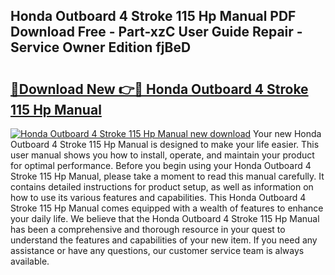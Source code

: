 ## Honda Outboard 4 Stroke 115 Hp Manual PDF Download Free - Part-xzC User Guide Repair - Service Owner Edition fjBeD

# <h2><a href="http://bc65442.oget.top/?id=Honda+Outboard+4+Stroke+115+Hp+Manual">🔗Download New 👉🔴 Honda Outboard 4 Stroke 115 Hp Manual</a></h2>

[![Honda Outboard 4 Stroke 115 Hp Manual new download](https://i.imgur.com/5g1atiW.png)](http://bc65442.oget.top/?id=Honda+Outboard+4+Stroke+115+Hp+Manual)
Your new Honda Outboard 4 Stroke 115 Hp Manual is designed to make your life easier. This user manual shows you how to install, operate, and maintain your product for optimal performance. Before you begin using your Honda Outboard 4 Stroke 115 Hp Manual, please take a moment to read this manual carefully. It contains detailed instructions for product setup, as well as information on how to use its various features and capabilities. This Honda Outboard 4 Stroke 115 Hp Manual comes equipped with a wealth of features to enhance your daily life. We believe that the Honda Outboard 4 Stroke 115 Hp Manual has been a comprehensive and thorough resource in your quest to understand the features and capabilities of your new item. If you need any assistance or have any questions, our customer service team is always available.
